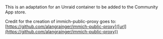 This is an adaptation for an Unraid container to be added to the Community App store.

Credit for the creation of immich-public-proxy goes to:
[https://github.com/alangrainger/immich-public-proxy]([url](https://github.com/alangrainger/immich-public-proxy))
